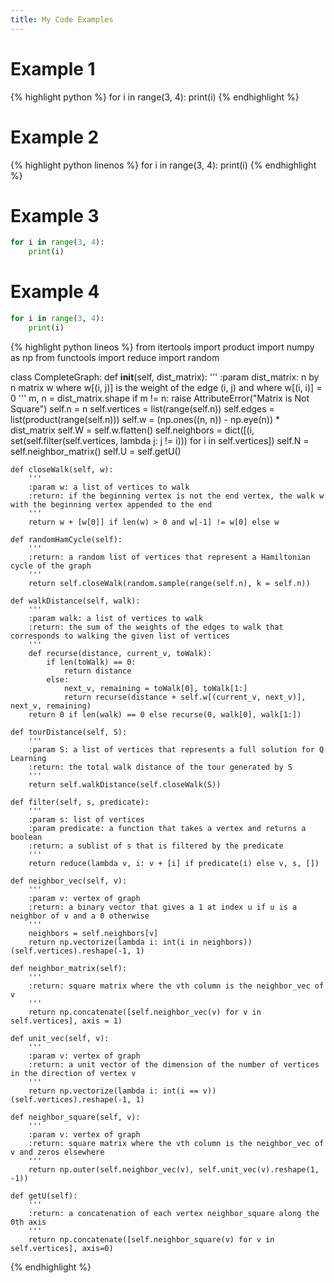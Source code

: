 ```yaml
---
title: My Code Examples
---
```


<h1>Example 1</h1>

{% highlight python %}
for i in range(3, 4):
    print(i)
{% endhighlight %}

<h1>Example 2</h1>

{% highlight python linenos %}
for i in range(3, 4):
    print(i)
{% endhighlight %}


<h1>Example 3</h1>

```python
for i in range(3, 4):
    print(i)
```

<h1>Example 4</h1>

~~~python
for i in range(3, 4):
    print(i)
~~~

{% highlight python lineos %}
from itertools import product
import numpy as np
from functools import reduce
import random

class CompleteGraph:
    def __init__(self, dist_matrix):
        '''
        :param dist_matrix: n by n matrix w where w[(i, j)] is the weight of the edge (i, j) and where w[(i, i)] = 0
        '''
        m, n = dist_matrix.shape
        if m != n:
            raise AttributeError("Matrix is Not Square")
        self.n = n
        self.vertices = list(range(self.n))
        self.edges = list(product(range(self.n)))
        self.w = (np.ones((n, n)) - np.eye(n)) * dist_matrix
        self.W = self.w.flatten()
        self.neighbors = dict([(i, set(self.filter(self.vertices, lambda j: j != i))) for i in self.vertices])
        self.N = self.neighbor_matrix()
        self.U = self.getU()


    def closeWalk(self, w):
        '''
        :param w: a list of vertices to walk
        :return: if the beginning vertex is not the end vertex, the walk w with the beginning vertex appended to the end
        '''
        return w + [w[0]] if len(w) > 0 and w[-1] != w[0] else w

    def randomHamCycle(self):
        '''
        :return: a random list of vertices that represent a Hamiltonian cycle of the graph
        '''
        return self.closeWalk(random.sample(range(self.n), k = self.n))

    def walkDistance(self, walk):
        '''
        :param walk: a list of vertices to walk
        :return: the sum of the weights of the edges to walk that corresponds to walking the given list of vertices
        '''
        def recurse(distance, current_v, toWalk):
            if len(toWalk) == 0:
                return distance
            else:
                next_v, remaining = toWalk[0], toWalk[1:]
                return recurse(distance + self.w[(current_v, next_v)], next_v, remaining)
        return 0 if len(walk) == 0 else recurse(0, walk[0], walk[1:])

    def tourDistance(self, S):
        '''
        :param S: a list of vertices that represents a full solution for Q Learning
        :return: the total walk distance of the tour generated by S
        '''
        return self.walkDistance(self.closeWalk(S))

    def filter(self, s, predicate):
        '''
        :param s: list of vertices
        :param predicate: a function that takes a vertex and returns a boolean
        :return: a sublist of s that is filtered by the predicate
        '''
        return reduce(lambda v, i: v + [i] if predicate(i) else v, s, [])

    def neighbor_vec(self, v):
        '''
        :param v: vertex of graph
        :return: a binary vector that gives a 1 at index u if u is a neighbor of v and a 0 otherwise
        '''
        neighbors = self.neighbors[v]
        return np.vectorize(lambda i: int(i in neighbors))(self.vertices).reshape(-1, 1)

    def neighbor_matrix(self):
        '''
        :return: square matrix where the vth column is the neighbor_vec of v
        '''
        return np.concatenate([self.neighbor_vec(v) for v in self.vertices], axis = 1)

    def unit_vec(self, v):
        '''
        :param v: vertex of graph
        :return: a unit vector of the dimension of the number of vertices in the direction of vertex v
        '''
        return np.vectorize(lambda i: int(i == v))(self.vertices).reshape(-1, 1)

    def neighbor_square(self, v):
        '''
        :param v: vertex of graph
        :return: square matrix where the vth column is the neighbor_vec of v and zeros elsewhere
        '''
        return np.outer(self.neighbor_vec(v), self.unit_vec(v).reshape(1, -1))

    def getU(self):
        '''
        :return: a concatenation of each vertex neighbor_square along the 0th axis
        '''
        return np.concatenate([self.neighbor_square(v) for v in self.vertices], axis=0)
{% endhighlight %}
